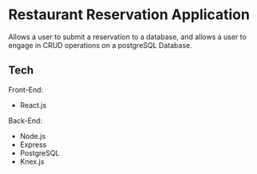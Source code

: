 # Restaurant Reservation Application

Allows a user to submit a reservation to a database, and allows a user to engage in CRUD operations on a postgreSQL Database. 

## Tech

Front-End: 
- React.js

Back-End: 
- Node.js
- Express
- PostgreSQL
- Knex.js

